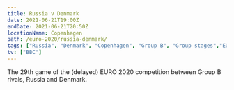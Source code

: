 ```yaml
---
title: Russia v Denmark
date: 2021-06-21T19:00Z
endDate: 2021-06-21T20:50Z
locationName: Copenhagen
path: /euro-2020/russia-denmark/
tags: ["Russia", "Denmark", "Copenhagen", "Group B", "Group stages","EURO 2020"]
tv: ["BBC"]
---
```


The 29th game of the (delayed) EURO 2020 competition between Group B rivals, Russia and Denmark.